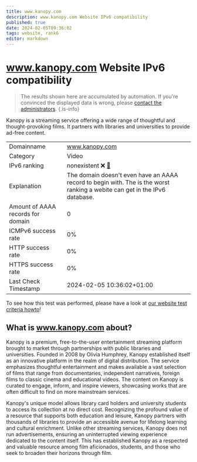 ```yaml
---
title: www.kanopy.com
description: www.kanopy.com Website IPv6 compatibility
published: true
date: 2024-02-05T09:36:02
tags: website, rank6
editor: markdown
---
```


# www.kanopy.com Website IPv6 compatibility

> The results shown here are accumulated by automation. If you're convinced the displayed data is wrong, please [contact the administrators](/howto/chat). 
{.is-info}

Kanopy is a streaming service offering a wide range of thoughtful and thought-provoking films. It partners with libraries and universities to provide ad-free content.


|   |   |
| - | - |
| Domainname | www.kanopy.com
| Category | Video |
| IPv6 ranking | nonexistent :x: [🔗](/howto/ranking) |
| Explanation | The domain doesn't even have an AAAA record to begin with. The is the worst ranking a webite can get in the IPv6 database. |
| Amount of AAAA records for domain | 0 |
| ICMPv6 success rate | 0%|
| HTTP success rate | 0% |
| HTTPS success rate | 0% |
| Last Check Timestamp | 2024-02-05 10:36:02+01:00 |

To see how this test was performed, please have a look at [our website test criteria howto](/howto/testcriteria/website)!


## What is www.kanopy.com about?
Kanopy is a premium, free-to-the-user entertainment streaming platform brought to market through partnerships with public libraries and universities. Founded in 2008 by Olivia Humphrey, Kanopy established itself as an innovative platform in the realm of digital distribution. The service emphasizes thoughtful entertainment and makes available a vast selection of films that range from documentaries, independent narratives, foreign films to classic cinema and educational videos. The content on Kanopy is curated to engage, inform, and inspire viewers, showcasing works that are often difficult to find on more mainstream services.

Kanopy's unique model allows library card holders and university students to access its collection at no direct cost. Recognizing the profound value of a resource that supports both education and leisure, Kanopy partners with thousands of libraries to provide an accessible avenue for lifelong learning and cultural enrichment. Unlike other streaming services, Kanopy does not run advertisements, ensuring an uninterrupted viewing experience dedicated to the content itself. This has established Kanopy as a respected and valuable resource among film aficionados, students, and those who seek to broaden their horizons through film.


